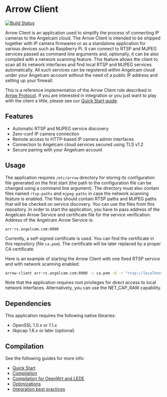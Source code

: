 # Arrow Client

[![Build Status](https://travis-ci.org/angelcam/arrow-client.svg?branch=master)](https://travis-ci.org/angelcam/arrow-client)

Arrow Client is an application used to simplify the process of connecting IP 
cameras to the Angelcam cloud. The Arrow Client is intended to be shipped 
together with IP camera firmwares or as a standalone application for various 
devices such as Raspberry Pi. It can connect to RTSP and MJPEG services passed
as command line arguments and, optionally, it can be also compiled with a
network scanning feature. This feature allows the client to scan all its
network interfaces and find local RTSP and MJPEG services automatically. All
such services can be registered within Angelcam cloud under your Angelcam
account without the need of a public IP address and setting up your firewall.

This is a reference implementation of the Arrow Client role described in 
[Arrow Protocol](https://github.com/angelcam/arrow-client/wiki/Arrow-Protocol "Arrow Protocol").
If you are interested in integration or you just want to play with the client 
a little, please see our 
[Quick Start guide](https://github.com/angelcam/arrow-client/wiki/Quick-Start "Quick Start guide").

## Features

- Automatic RTSP and MJPEG service discovery
- Zero-conf IP camera connection
- Remote access to HTTP-based IP camera admin interfaces
- Connection to Angelcam cloud services secured using TLS v1.2
- Secure pairing with your Angelcam account

## Usage

The application requires `/etc/arrow` directory for storing its configuration 
file generated on the first start (the path to the configuration file can be
changed using a command line argument). The directory must also contain files
named `rtsp-paths` and `mjpeg-paths` in case the network scanning feature is
enabled. The files should contain RTSP paths and MJPEG paths that will be
checked on service discovery. You can use the files from this repository. In
order to start the application, you have to pass address of the Angelcam Arrow
Service and certificate file for the service verification. Address of the
Angelcam Arrow Service is:

```
arr-rs.angelcam.com:8900
```

Currently, a self-signed certificate is used. You can find the certificate in 
this repository (file `ca.pem`). The certificate will be later replaced by 
a proper CA certificate.

Here is an example of starting the Arrow Client with one fixed RTSP service and 
with network scanning enabled:

```bash
arrow-client arr-rs.angelcam.com:8900 -c ca.pem -d -r "rtsp://localhost:8554/stream.sdp?prof=baseline&res=low"
```

Note that the application requires root privileges for direct access to local 
network interfaces. Alternatively, you can use the NET\_CAP\_RAW capability.

## Dependencies

This application requires the following native libraries:

- OpenSSL 1.0.x or 1.1.x
- libpcap 1.6.x or later (optional)

## Compilation

See the following guides for more info:

* [Quick Start](https://github.com/angelcam/arrow-client/wiki/Quick-Start)
* [Compilation](https://github.com/angelcam/arrow-client/wiki/Compilation)
* [Compilation for OpenWrt and LEDE](https://github.com/angelcam/arrow-client/wiki/Compilation-for-OpenWrt-and-LEDE)
* [Optimizations](https://github.com/angelcam/arrow-client/wiki/Optimizations)
* [Integration best practices](https://github.com/angelcam/arrow-client/wiki/Integration-best-practices)
